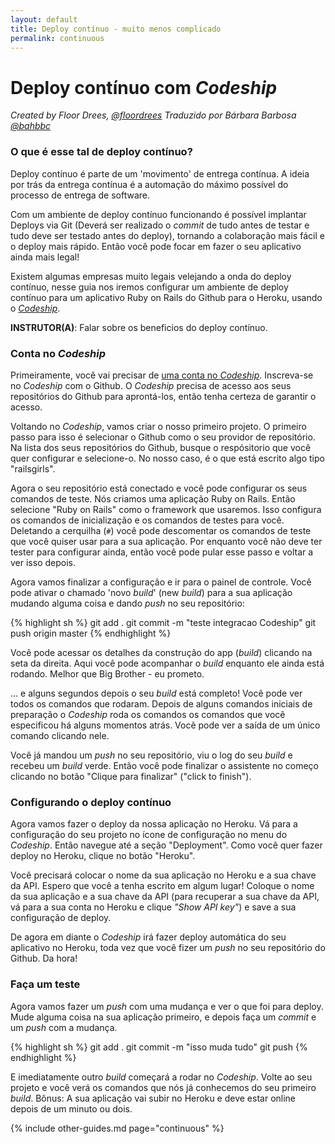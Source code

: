 ```yaml
---
layout: default
title: Deploy contínuo - muito menos complicado
permalink: continuous
---
```


# Deploy contínuo com _Codeship_

*Created by Floor Drees, [@floordrees](https://twitter.com/floordrees)*
*Traduzido por Bárbara Barbosa [@bahbbc](https://twitter.com/bahbbc)*

### O que é esse tal de deploy contínuo?

Deploy contínuo é parte de um 'movimento' de entrega contínua. A ideia por trás da entrega contínua é a automação do máximo possível do processo de entrega de software.

Com um ambiente de deploy contínuo funcionando é possível implantar Deploys via Git (Deverá ser realizado o _commit_ de tudo antes de testar e tudo deve ser testado antes do deploy), tornando a colaboração mais fácil e o deploy mais rápido. Então você pode focar em fazer o seu aplicativo ainda mais legal!

Existem algumas empresas muito legais velejando a onda do deploy contínuo, nesse guia nos iremos configurar um ambiente de deploy contínuo para um aplicativo Ruby on Rails do Github para o Heroku, usando o [_Codeship_](http://www.codeship.io).

__INSTRUTOR(A)__: Falar sobre os beneficios do deploy contínuo.

### Conta no _Codeship_

Primeiramente, você vai precisar de [uma conta no _Codeship_](https://www._codeship_.io/). Inscreva-se no _Codeship_ com o Github. O _Codeship_ precisa de acesso aos seus repositórios do Github para aprontá-los, então tenha certeza de garantir o acesso.

Voltando no _Codeship_, vamos criar o nosso primeiro projeto. O primeiro passo para isso é selecionar o Github como o seu providor de repositório. Na lista dos seus repositórios do Github, busque o respósitorio que você quer configurar e selecione-o. No nosso caso, é o que está escrito algo tipo "railsgirls".

Agora o seu repositório está conectado e você pode configurar os seus comandos de teste. Nós criamos uma aplicação Ruby on Rails. Então selecione "Ruby on Rails" como o framework que usaremos. Isso configura os comandos de inicialização e os comandos de testes para você. Deletando a cerquilha (`#`) você pode descomentar os comandos de teste que você quiser usar para a sua aplicação. Por enquanto você não deve ter tester para configurar ainda, então você pode pular esse passo e voltar a ver isso depois.

Agora vamos finalizar a configuração e ir para o painel de controle. Você pode ativar o chamado 'novo _build_' (new _build_) para a sua aplicação mudando alguma coisa e dando _push_ no seu repositório:

{% highlight sh %}
git add .
git commit -m "teste integracao Codeship"
git push origin master
{% endhighlight %}

Você pode acessar os detalhes da construção do app (_build_) clicando na seta da direita. Aqui você pode acompanhar o _build_ enquanto ele ainda está rodando. Melhor que Big Brother - eu prometo.

... e alguns segundos depois o seu _build_ está completo! Você pode ver todos os comandos que rodaram. Depois de alguns comandos iniciais de preparação o _Codeship_ roda os comandos os comandos que você especificou há alguns momentos atrás. Você pode ver a saída de um único comando clicando nele.

Você já mandou um _push_ no seu repositório, viu o log do seu _build_ e recebeu um _build_ verde. Então você pode finalizar o assistente no começo clicando no botão "Clique para finalizar" ("click to finish").

### Configurando o deploy contínuo

Agora vamos fazer o deploy da nossa aplicação no Heroku. Vá para a configuração do seu projeto no ícone de configuração no menu do _Codeship_. Então navegue até a seção "Deployment". Como você quer fazer deploy no Heroku, clique no botão "Heroku".

Você precisará colocar o nome da sua aplicação no Heroku e a sua chave da API. Espero que você a tenha escrito em algum lugar! Coloque o nome da sua aplicação e a sua chave da API (para recuperar a sua chave da API, vá para a sua conta no Heroku e clique _"Show API key"_) e save a sua configuração de deploy.

De agora em diante o _Codeship_ irá fazer deploy automática do seu aplicativo no Heroku, toda vez que você fizer um _push_ no seu repositório do Github. Da hora!

### Faça um teste
Agora vamos fazer um _push_ com uma mudança e ver o que foi para deploy. Mude alguma coisa na sua aplicação primeiro, e depois faça um _commit_ e um _push_ com a mudança.

{% highlight sh %}
git add .
git commit -m "isso muda tudo"
git push
{% endhighlight %}

E imediatamente outro _build_ começará a rodar no _Codeship_. Volte ao seu projeto e você verá os comandos que nós já conhecemos do seu primeiro _build_. Bônus: A sua aplicação vai subir no Heroku e deve estar online depois de um minuto ou dois.

{% include other-guides.md page="continuous" %}
